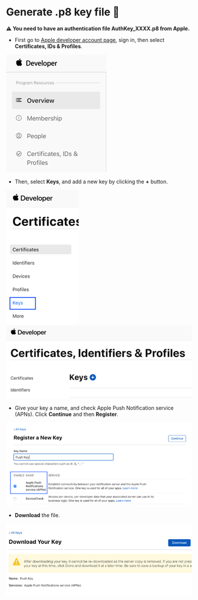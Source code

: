 # Generate .p8 key file 🔑

**⚠️ You need to have an authentication file AuthKey_XXXX.p8 from Apple.**

- First go to [Apple developer account page](https://developer.apple.com/account/), sign in, then select **Certificates, IDs & Profiles**.

![alt text][step_1]

- Then, select **Keys**, and add a new key by clicking the **+** button.

![alt text][step_2]   ![alt text][step_3]

- Give your key a name, and check Apple Push Notification service (APNs). Click **Continue** and then **Register**.

![alt text][step_4]

- **Download** the file.

![alt text][step_5]

[step_1]: ./Assets/generate_p8_step_1.jpg "Step 1"
[step_2]: ./Assets/generate_p8_step_2.jpg "Step 2"
[step_3]: ./Assets/generate_p8_step_3.jpg "Step 3"
[step_4]: ./Assets/generate_p8_step_4.jpg "Step 4"
[step_5]: ./Assets/generate_p8_step_5.jpg "Step 5"
